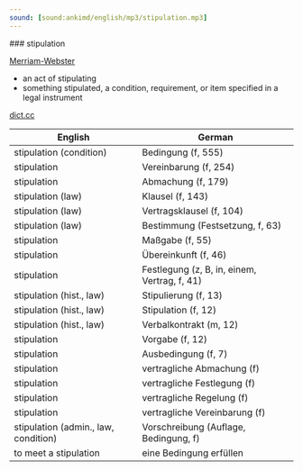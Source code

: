 ```yaml
---
sound: [sound:ankimd/english/mp3/stipulation.mp3]
---
```


\### stipulation

[Merriam-Webster](https://www.merriam-webster.com/dictionary/stipulation)

- an act of stipulating
- something stipulated, a condition, requirement, or item specified in a legal instrument

[dict.cc](https://www.dict.cc/stipulation)

| English        | German       |
| -------------- | ------------ |
| stipulation (condition) | Bedingung (f, 555) |
| stipulation | Vereinbarung (f, 254) |
| stipulation | Abmachung (f, 179) |
| stipulation (law) | Klausel (f, 143) |
| stipulation (law) | Vertragsklausel (f, 104) |
| stipulation (law) | Bestimmung (Festsetzung, f, 63) |
| stipulation | Maßgabe (f, 55) |
| stipulation | Übereinkunft (f, 46) |
| stipulation | Festlegung (z, B, in, einem, Vertrag, f, 41) |
| stipulation (hist., law) | Stipulierung (f, 13) |
| stipulation (hist., law) | Stipulation (f, 12) |
| stipulation (hist., law) | Verbalkontrakt (m, 12) |
| stipulation | Vorgabe (f, 12) |
| stipulation | Ausbedingung (f, 7) |
| stipulation | vertragliche Abmachung (f) |
| stipulation | vertragliche Festlegung (f) |
| stipulation | vertragliche Regelung (f) |
| stipulation | vertragliche Vereinbarung (f) |
| stipulation (admin., law, condition) | Vorschreibung (Auflage, Bedingung, f) |
| to meet a stipulation | eine Bedingung erfüllen |
